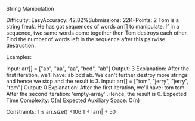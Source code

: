 String Manipulation

Difficulty: EasyAccuracy: 42.82%Submissions: 22K+Points: 2
Tom is a string freak. He has got sequences of words arr[] to manipulate. If in a sequence, two same words come together then Tom destroys each other. Find the number of words left in the sequence after this pairwise destruction. 

Examples:

Input: arr[] = ["ab", "aa", "aa", "bcd", "ab"]
Output: 3
Explanation: After the first iteration, we'll have: ab bcd ab. We can't further destroy more strings and hence we stop and the result is 3. 
Input: arr[] = ["tom", "jerry", "jerry", "tom"]
Output: 0
Explanation: After the first iteration, we'll have: tom tom. After the second iteration: 'empty-array' .Hence, the result is 0.
Expected Time Complexity: O(n)
Expected Auxiliary Space: O(n)

Constraints:
1 ≤ arr.size() ≤106
1 ≤ |arri| ≤ 50